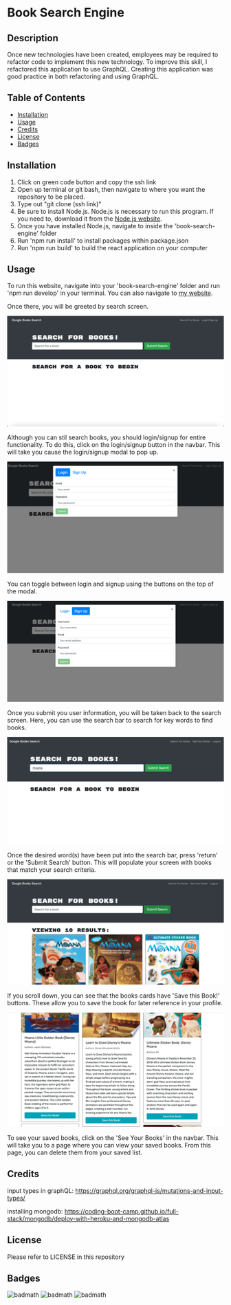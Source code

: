 # Book Search Engine

## Description

Once new technologies have been created, employees may be required to refactor code to implement this new technology. To improve this skill, I refactored this application to use GraphQL. Creating this application was good practice in both refactoring and using GraphQL.

## Table of Contents

- [Installation](#installation)
- [Usage](#usage)
- [Credits](#credits)
- [License](#license)
- [Badges](#badges)

## Installation

1. Click on green code button and copy the ssh link
2. Open up terminal or git bash, then navigate to where you want the repository to be placed.
3. Type out "git clone (ssh link)"
4. Be sure to install Node.js. Node.js is necessary to run this program. If you need to, download it from the [Node.js website](https://nodejs.org/en/download/).
5. Once you have installed Node.js, navigate to inside the 'book-search-engine' folder
6. Run 'npm run install' to install packages within package.json
7. Run 'npm run build' to build the react application on your computer

## Usage

To run this website, navigate into your 'book-search-engine' folder and run 'npm run develop' in your terminal. You can also navigate to [my website](https://git.heroku.com/book-search-refactored.git).

Once there, you will be greeted by search screen. 

![Website with search bar](assets/images/search-logged-out.png)

Although you can stil search books, you should login/signup for entire functionality. To do this, click on the login/signup button in the navbar. This will take you cause the login/signup modal to pop up.

![Website with search bar](assets/images/login.png)

You can toggle between login and signup using the buttons on the top of the modal.

![Website with search bar](assets/images/sign-up.png)

Once you submit you user information, you will be taken back to the search screen. Here, you can use the search bar to search for key words to find books.

![Website with search bar](assets/images/search-moana.png)

Once the desired word(s) have been put into the search bar, press 'return' or the 'Submit Search' button. This will populate your screen with books that match your search criteria.

![Website with search bar](assets/images/search-done.png)

If you scroll down, you can see that the books cards have 'Save this Book!' buttons. These allow you to save the book for later reference in your profile.

![Website with search bar](assets/images/save.png)

To see your saved books, click on the 'See Your Books' in the navbar. This will take you to a page where you can view your saved books. From this page, you can delete them from your saved list. 

## Credits

input types in graphQL: https://graphql.org/graphql-js/mutations-and-input-types/ 

installing mongodb: https://coding-boot-camp.github.io/full-stack/mongodb/deploy-with-heroku-and-mongodb-atlas 

## License

Please refer to LICENSE in this repository

## Badges

![badmath](https://img.shields.io/github/repo-size/Angellyn218/book-search-engine?style=plastic)
![badmath](https://img.shields.io/github/license/Angellyn218/book-search-engine?style=plastic)
![badmath](https://img.shields.io/github/languages/top/Angellyn218/book-search-engine?style=plastic)